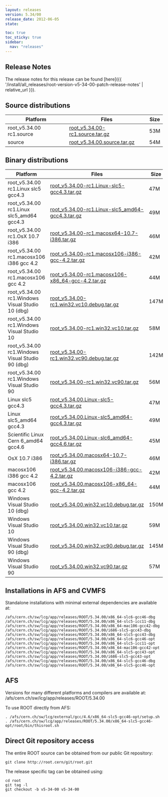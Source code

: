 ```yaml
---
layout: releases
version: 5.34/00
release_date: 2012-06-05
state:

toc: true
toc_sticky: true
sidebar:
  nav: "releases"
---
```



## Release Notes

The release notes for this release can be found [here]({{ '/install/all_releases/root-version-v5-34-00-patch-release-notes' | relative_url }}).

## Source distributions

| Platform       | Files | Size |
|-----------|-------|-----|
| root_v5.34.00 rc1.source | [root_v5.34.00-rc1.source.tar.gz](https://root.cern/download/root_v5.34.00-rc1.source.tar.gz) |  53M |
| source | [root_v5.34.00.source.tar.gz](https://root.cern/download/root_v5.34.00.source.tar.gz) |  54M |


## Binary distributions

| Platform       | Files | Size |
|-----------|-------|-----|
| root_v5.34.00 rc1.Linux slc5 gcc4.3 | [root_v5.34.00-rc1.Linux-slc5-gcc4.3.tar.gz](https://root.cern/download/root_v5.34.00-rc1.Linux-slc5-gcc4.3.tar.gz) |  47M |
| root_v5.34.00 rc1.Linux slc5_amd64 gcc4.3 | [root_v5.34.00-rc1.Linux-slc5_amd64-gcc4.3.tar.gz](https://root.cern/download/root_v5.34.00-rc1.Linux-slc5_amd64-gcc4.3.tar.gz) |  49M |
| root_v5.34.00 rc1.OsX 10.7 i386 | [root_v5.34.00-rc1.macosx64-10.7-i386.tar.gz](https://root.cern/download/root_v5.34.00-rc1.macosx64-10.7-i386.tar.gz) |  46M |
| root_v5.34.00 rc1.macosx106 i386 gcc 4.2 | [root_v5.34.00-rc1.macosx106-i386-gcc-4.2.tar.gz](https://root.cern/download/root_v5.34.00-rc1.macosx106-i386-gcc-4.2.tar.gz) |  42M |
| root_v5.34.00 rc1.macosx106 gcc 4.2 | [root_v5.34.00-rc1.macosx106-x86_64-gcc-4.2.tar.gz](https://root.cern/download/root_v5.34.00-rc1.macosx106-x86_64-gcc-4.2.tar.gz) |  44M |
| root_v5.34.00 rc1.Windows Visual Studio 10 (dbg) | [root_v5.34.00-rc1.win32.vc10.debug.tar.gz](https://root.cern/download/root_v5.34.00-rc1.win32.vc10.debug.tar.gz) | 147M |
| root_v5.34.00 rc1.Windows Visual Studio 10 | [root_v5.34.00-rc1.win32.vc10.tar.gz](https://root.cern/download/root_v5.34.00-rc1.win32.vc10.tar.gz) |  58M |
| root_v5.34.00 rc1.Windows Visual Studio 90 (dbg) | [root_v5.34.00-rc1.win32.vc90.debug.tar.gz](https://root.cern/download/root_v5.34.00-rc1.win32.vc90.debug.tar.gz) | 142M |
| root_v5.34.00 rc1.Windows Visual Studio 90 | [root_v5.34.00-rc1.win32.vc90.tar.gz](https://root.cern/download/root_v5.34.00-rc1.win32.vc90.tar.gz) |  56M |
| Linux slc5 gcc4.3 | [root_v5.34.00.Linux-slc5-gcc4.3.tar.gz](https://root.cern/download/root_v5.34.00.Linux-slc5-gcc4.3.tar.gz) |  47M |
| Linux slc5_amd64 gcc4.3 | [root_v5.34.00.Linux-slc5_amd64-gcc4.3.tar.gz](https://root.cern/download/root_v5.34.00.Linux-slc5_amd64-gcc4.3.tar.gz) |  49M |
| Scientific Linux Cern 6_amd64 gcc4.6 | [root_v5.34.00.Linux-slc6_amd64-gcc4.6.tar.gz](https://root.cern/download/root_v5.34.00.Linux-slc6_amd64-gcc4.6.tar.gz) |  45M |
| OsX 10.7 i386 | [root_v5.34.00.macosx64-10.7-i386.tar.gz](https://root.cern/download/root_v5.34.00.macosx64-10.7-i386.tar.gz) |  46M |
| macosx106 i386 gcc 4.2 | [root_v5.34.00.macosx106-i386-gcc-4.2.tar.gz](https://root.cern/download/root_v5.34.00.macosx106-i386-gcc-4.2.tar.gz) |  42M |
| macosx106 gcc 4.2 | [root_v5.34.00.macosx106-x86_64-gcc-4.2.tar.gz](https://root.cern/download/root_v5.34.00.macosx106-x86_64-gcc-4.2.tar.gz) |  44M |
| Windows Visual Studio 10 (dbg) | [root_v5.34.00.win32.vc10.debug.tar.gz](https://root.cern/download/root_v5.34.00.win32.vc10.debug.tar.gz) | 150M |
| Windows Visual Studio 10 | [root_v5.34.00.win32.vc10.tar.gz](https://root.cern/download/root_v5.34.00.win32.vc10.tar.gz) |  59M |
| Windows Visual Studio 90 (dbg) | [root_v5.34.00.win32.vc90.debug.tar.gz](https://root.cern/download/root_v5.34.00.win32.vc90.debug.tar.gz) | 145M |
| Windows Visual Studio 90 | [root_v5.34.00.win32.vc90.tar.gz](https://root.cern/download/root_v5.34.00.win32.vc90.tar.gz) |  57M |



## Installations in AFS and CVMFS
Standalone installations with minimal external dependencies are available at:
~~~
/afs/cern.ch/sw/lcg/app/releases/ROOT/5.34.00/x86_64-slc6-gcc46-dbg
/afs/cern.ch/sw/lcg/app/releases/ROOT/5.34.00/x86_64-slc5-icc11-dbg
/afs/cern.ch/sw/lcg/app/releases/ROOT/5.34.00/x86_64-mac106-gcc42-dbg
/afs/cern.ch/sw/lcg/app/releases/ROOT/5.34.00/i686-slc5-gcc43-dbg
/afs/cern.ch/sw/lcg/app/releases/ROOT/5.34.00/x86_64-slc5-gcc43-dbg
/afs/cern.ch/sw/lcg/app/releases/ROOT/5.34.00/x86_64-slc6-gcc46-opt
/afs/cern.ch/sw/lcg/app/releases/ROOT/5.34.00/x86_64-slc5-icc11-opt
/afs/cern.ch/sw/lcg/app/releases/ROOT/5.34.00/x86_64-mac106-gcc42-opt
/afs/cern.ch/sw/lcg/app/releases/ROOT/5.34.00/x86_64-slc5-gcc43-opt
/afs/cern.ch/sw/lcg/app/releases/ROOT/5.34.00/i686-slc5-gcc43-opt
/afs/cern.ch/sw/lcg/app/releases/ROOT/5.34.00/x86_64-slc5-gcc46-dbg
/afs/cern.ch/sw/lcg/app/releases/ROOT/5.34.00/x86_64-slc5-gcc46-opt
~~~

## AFS
Versions for many different platforms and compilers are available at:
/afs/cern.ch/sw/lcg/app/releases/ROOT/5.34.00

To use ROOT directly from AFS:
~~~
. /afs/cern.ch/sw/lcg/external/gcc/4.6/x86_64-slc5-gcc46-opt/setup.sh
. /afs/cern.ch/sw/lcg/app/releases/ROOT/5.34.00/x86_64-slc5-gcc46-opt/root/bin/thisroot.sh
~~~

## Direct Git repository access
The entire ROOT source can be obtained from our public Git repository:

~~~
git clone http://root.cern/git/root.git
~~~
The release specific tag can be obtained using:
~~~
cd root
git tag -l
git checkout -b v5-34-00 v5-34-00
~~~
